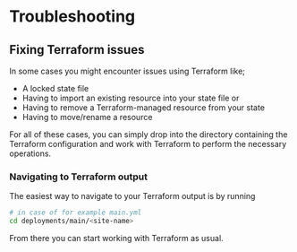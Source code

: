 # Troubleshooting

## Fixing Terraform issues

In some cases you might encounter issues using Terraform like;

- A locked state file
- Having to import an existing resource into your state file or
- Having to remove a Terraform-managed resource from your state
- Having to move/rename a resource

For all of these cases, you can simply drop into the directory containing the
Terraform configuration and work with Terraform to perform the necessary
operations.

### Navigating to Terraform output

The easiest way to navigate to your Terraform output is by running

```bash
# in case of for example main.yml
cd deployments/main/<site-name>
```

From there you can start working with Terraform as usual.
